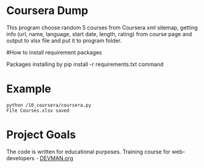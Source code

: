 # Coursera Dump

This program choose random 5 courses from Coursera xml sitemap, getting info (url, name, language, start date, length, rating) from course page and output to xlsx file and put it to program folder.

#How to install requirement packages

Packages installing by pip install -r requirements.txt command

# Example

```
python /10_coursera/coursera.py
File Courses.xlsx saved
```

# Project Goals

The code is written for educational purposes. Training course for web-developers - [DEVMAN.org](https://devman.org)
